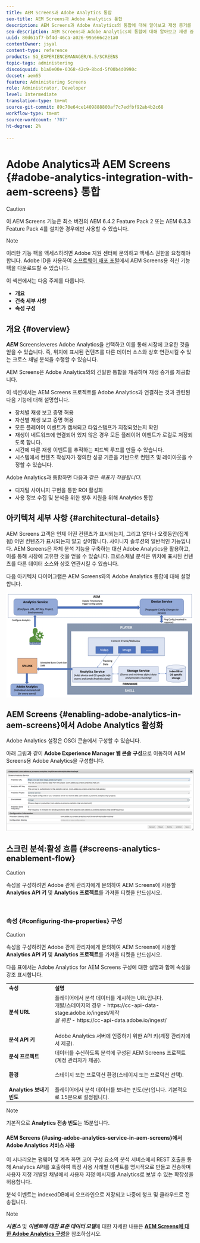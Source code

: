 ```yaml
---
title: AEM Screens과 Adobe Analytics 통합
seo-title: AEM Screens과 Adobe Analytics 통합
description: AEM Screens과 Adobe Analytics의 통합에 대해 알아보고 재생 증거를 제공하려면 이 페이지를 따르십시오.
seo-description: AEM Screens과 Adobe Analytics의 통합에 대해 알아보고 재생 증거를 제공하려면 이 페이지를 따르십시오.
uuid: 80d61af7-bf4d-46ca-a026-99a666c2e1a0
contentOwner: jsyal
content-type: reference
products: SG_EXPERIENCEMANAGER/6.5/SCREENS
topic-tags: administering
discoiquuid: b1a0e00e-0368-42c9-8bcd-5f00b4d0990c
docset: aem65
feature: Administering Screens
role: Administrator, Developer
level: Intermediate
translation-type: tm+mt
source-git-commit: 89c70e64ce1409888800af7c7edfbf92ab4b2c68
workflow-type: tm+mt
source-wordcount: '707'
ht-degree: 2%

---
```



# Adobe Analytics과 AEM Screens {#adobe-analytics-integration-with-aem-screens} 통합

>[!CAUTION]
>
>이 AEM Screens 기능은 최소 버전의 AEM 6.4.2 Feature Pack 2 또는 AEM 6.3.3 Feature Pack 4를 설치한 경우에만 사용할 수 있습니다.

>[!NOTE]
>
>이러한 기능 팩을 액세스하려면 Adobe 지원 센터에 문의하고 액세스 권한을 요청해야 합니다. Adobe ID을 사용하여 [소프트웨어 배포 포털](https://experience.adobe.com/#/downloads/content/software-distribution/en/aem.html)에서 AEM Screens용 최신 기능 팩을 다운로드할 수 있습니다.

이 섹션에서는 다음 주제를 다룹니다.

* **개요**
* **건축 세부 사항**
* **속성 구성**

## 개요 {#overview}

***AEM*** Screensleveres Adobe Analytics을 선택하고 이를 통해 시장에 고유한 것을 얻을 수 있습니다. 즉, 위치에 표시된 컨텐츠를 다른 데이터 소스와 상호 연관시킬 수 있는 크로스 채널 분석을 수행할 수 있습니다.

AEM Screens은 Adobe Analytics와의 긴밀한 통합을 제공하며 재생 증거를 제공합니다.

이 섹션에서는 AEM Screens 프로젝트를 Adobe Analytics과 연결하는 것과 관련된 다음 기능에 대해 설명합니다.

* 장치별 재생 보고 증명 허용
* 자산별 재생 보고 증명 허용
* 모든 플레이어 이벤트가 캡처되고 타임스탬프가 지정되었는지 확인
* 재생이 네트워크에 연결되어 있지 않은 경우 모든 플레이어 이벤트가 로컬로 저장되도록 합니다.
* 시간에 따른 재생 이벤트를 추적하는 피드백 루프를 만들 수 있습니다.
* 시스템에서 컨텐츠 작성자가 정의한 성공 기준을 기반으로 컨텐츠 및 레이아웃을 수정할 수 있습니다.

Adobe Analytics과 통합하면 다음과 같은 *목표가 적용됩니다*.

* 디지털 사이니지 구현을 통한 ROI 활성화
* 사용 정보 수집 및 분석을 위한 향후 지원을 위해 Analytics 통합

## 아키텍처 세부 사항 {#architectural-details}

AEM Screens 고객은 언제 어떤 컨텐츠가 표시되는지, 그리고 얼마나 오랫동안(집계됨) 어떤 컨텐츠가 표시되는지 알고 싶어합니다. 사이니지 솔루션의 일반적인 기능입니다. AEM Screens은 자체 분석 기능을 구축하는 대신 Adobe Analytics을 활용하고, 이를 통해 시장에 고유한 것을 얻을 수 있습니다. 크로스채널 분석은 위치에 표시된 컨텐츠를 다른 데이터 소스와 상호 연관시킬 수 있습니다.

다음 아키텍처 다이어그램은 AEM Screens와의 Adobe Analytics 통합에 대해 설명합니다.

![screen_shot_2018-09-12at85611am](assets/screen_shot_2018-09-12at85611am.png)

## AEM Screens {#enabling-adobe-analytics-in-aem-screens}에서 Adobe Analytics 활성화

Adobe Analytics 설정은 OSGi 콘솔에서 구성할 수 있습니다.

아래 그림과 같이 **Adobe Experience Manager 웹 콘솔 구성**&#x200B;으로 이동하여 AEM Screens용 Adobe Analytics을 구성합니다.

![screen_shot_2018-09-04at25550pm](assets/screen_shot_2018-09-04at25550pm.png)

## 스크린 분석:활성 흐름 {#screens-analytics-enablement-flow}

>[!CAUTION]
>
>속성을 구성하려면 Adobe 관계 관리자에게 문의하여 AEM Screens에 사용할 **Analytics API 키** 및 **Analytics 프로젝트**&#x200B;를 가져올 티켓을 만드십시오.

![]()

### 속성 {#configuring-the-properties} 구성

>[!CAUTION]
>
>속성을 구성하려면 Adobe 관계 관리자에게 문의하여 AEM Screens에 사용할 **Analytics API 키** 및 **Analytics 프로젝트**&#x200B;를 가져올 티켓을 만드십시오.

다음 표에서는 Adobe Analytics for AEM Screens 구성에 대한 설명과 함께 속성을 강조 표시합니다.

<table>
 <tbody>
  <tr>
   <td><strong>속성</strong></td>
   <td><strong>설명</strong></td>
  </tr>
  <tr>
   <td><strong>분석 URL</strong></td>
   <td>플레이어에서 분석 데이터를 게시하는 URL입니다. <br>
   개발/스테이지의 경우</em>  - https://cc-api-data-stage.adobe.io/ingest/제작<br /> <em>을 위한</em>  - https://cc-api-data.adobe.io/ingest/</em><br /> <br /></td>
  </tr>
  <tr>
   <td><strong>분석 API 키</strong></td>
   <td>Adobe Analytics 서버에 인증하기 위한 API 키(계정 관리자에서 제공).</td>
  </tr>
  <tr>
   <td><strong>분석 프로젝트</strong></td>
   <td>데이터를 수신하도록 분석에 구성된 AEM Screens 프로젝트(계정 관리자가 제공).</td>
  </tr>
  <tr>
   <td><strong>환경</strong></td>
   <td><p>스테이지 또는 프로덕션 환경(스테이지 또는 프로덕션 선택).</p></td>
  </tr>
  <tr>
   <td><strong>Analytics 보내기 빈도</strong></td>
   <td>플레이어에서 분석 데이터를 보내는 빈도(분)입니다. 기본적으로 15분으로 설정됩니다.</td>
  </tr>
 </tbody>
</table>

>[!NOTE]
>
>기본적으로 **Analytics 전송 빈도**&#x200B;는 15분입니다.

#### AEM Screens {#using-adobe-analytics-service-in-aem-screens}에서 Adobe Analytics 서비스 사용

이 시나리오는 펌웨어 및 계측 화면 코어 구성 요소의 분석 서비스에서 REST 호출을 통해 Analytics API를 호출하여 특정 사용 사례별 이벤트를 명시적으로 만들고 전송하며 사용자 지정 개발된 채널에서 사용자 지정 메시지를 Analytics로 보낼 수 있는 확장성을 허용합니다.

분석 이벤트는 indexedDB에서 오프라인으로 저장되고 나중에 청크 및 클라우드로 전송됩니다.

>[!NOTE]
>
>***시퀀스*** 및 ***이벤트에 대한 표준 데이터 모델***&#x200B;에 대한 자세한 내용은 **[AEM Screens에 대한 Adobe Analytics 구성](configuring-adobe-analytics-aem-screens.md)**&#x200B;을 참조하십시오.

